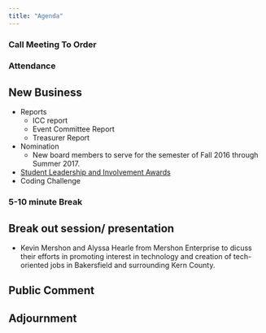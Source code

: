 ```yaml
---
title: "Agenda"
---
```


### Call Meeting To Order

### Attendance

## New Business

  * Reports
    - ICC report
    - Event Committee Report
    - Treasurer Report
  * Nomination
    * New board members to serve for the semester of Fall 2016 through Summer 2017.
  * [Student Leadership and Involvement Awards](http://bcstudentlife.wufoo.com/forms/osl-leadership-involvement-awards-2016/)
  * Coding Challenge

### 5-10 minute Break

## Break out session/ presentation
  - Kevin Mershon and Alyssa Hearle from Mershon Enterprise to dicuss their efforts in promoting interest
    in technology and creation of tech-oriented jobs in Bakersfield and surrounding Kern County.

## Public Comment

## Adjournment
